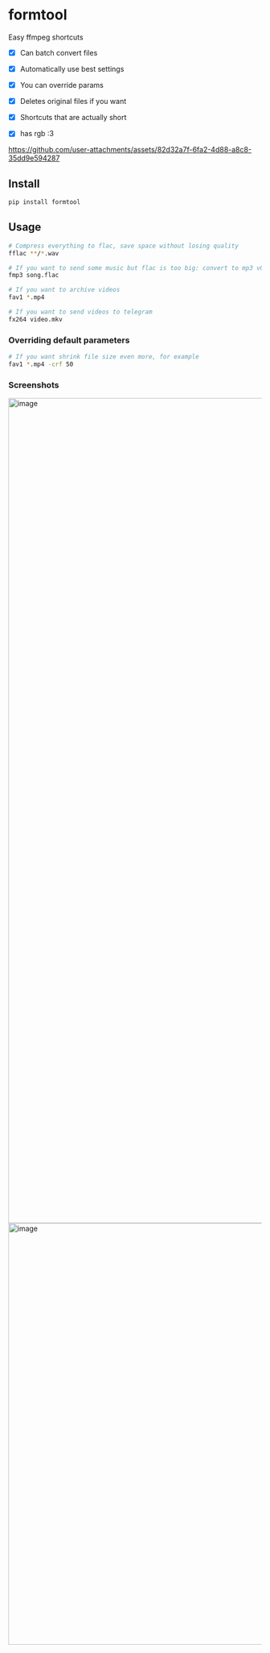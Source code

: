 # formtool

Easy ffmpeg shortcuts

- [x] Can batch convert files
- [x] Automatically use best settings
- [x] You can override params
- [x] Deletes original files if you want
- [x] Shortcuts that are actually short
- [x] has rgb :3



https://github.com/user-attachments/assets/82d32a7f-6fa2-4d88-a8c8-35dd9e594287



## Install

```bash
pip install formtool
```

## Usage

```bash
# Compress everything to flac, save space without losing quality
fflac **/*.wav

# If you want to send some music but flac is too big: convert to mp3 v0
fmp3 song.flac

# If you want to archive videos
fav1 *.mp4

# If you want to send videos to telegram
fx264 video.mkv
```

### Overriding default parameters

```bash
# If you want shrink file size even more, for example
fav1 *.mp4 -crf 50
```

### Screenshots

<img width="1913" height="1638" alt="image" src="https://github.com/user-attachments/assets/011e28b0-bb02-43f9-8770-c5160bed80ef" />

<img width="1254" height="837" alt="image" src="https://github.com/user-attachments/assets/8106da81-4415-4459-b9b3-3beffee07f48" />


